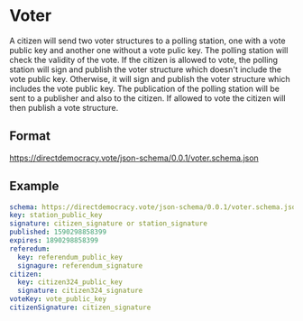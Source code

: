 # Voter

A citizen will send two voter structures to a polling station, one with a vote public key and another one without a vote pulic key.
The polling station will check the validity of the vote.
If the citizen is allowed to vote, the polling station will sign and publish the voter structure which doesn't include the vote public key.
Otherwise, it will sign and publish the voter structure which includes the vote public key.
The publication of the polling station will be sent to a publisher and also to the citizen.
If allowed to vote the citizen will then publish a vote structure.

## Format

https://directdemocracy.vote/json-schema/0.0.1/voter.schema.json

## Example

```yaml
schema: https://directdemocracy.vote/json-schema/0.0.1/voter.schema.json
key: station_public_key
signature: citizen_signature or station_signature
published: 1590298858399
expires: 1890298858399
referedum:
  key: referendum_public_key
  signagure: referendum_signature
citizen:
  key: citizen324_public_key
  signature: citizen324_signature
voteKey: vote_public_key
citizenSignature: citizen_signature
```
